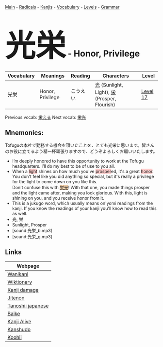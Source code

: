 <style> bigfont {font-size: 100px}</style>
[Main](../README.md) -
[Radicals](../radicals.md) -
[Kanjis](../kanjis.md) -
[Vocabulary](../vocabulary.md) -
[Levels](../levels.md) -
[Grammar](../grammar.md)
# <bigfont> 光栄</bigfont> - Honor, Privilege 

| Vocabulary | Meanings | Reading | Characters | Level |
| --- | --- | --- | --- | --- |
| 光栄 | Honor, Privilege | こうえい |  [光](../kanjis/光.md) (Sunlight, Light), [栄](../kanjis/栄.md) (Prosper, Flourish) | [Level 17](../levels/wk_level17.md) |

Previous vocab: [栄える](栄える.md) Next vocab: [栄光](栄光.md) 

## Mnemonics:
Tofuguの本社で勤務する機会を頂いたことを、とても光栄に思います。皆さんのお役に立てるよう精一杯頑張りますので、どうぞよろしくお願いいたします。
* I’m deeply honored to have this opportunity to work at the Tofugu headquarters. I’ll do my best to be of use to you all.
* When a <span style="background-color:#ffcccb"> light</span> shines on how much you've <span style="background-color:#ffcccb"> prosper</span>ed, it's a great <span style="background-color:#ffcccb"> honor</span>. You don't feel like you did anything so special, but it's really a privilege for the light to come down on you like this.<br />Don't confuse this with <span style="background-color:#fed8b1"> [栄光](https://jisho.org/search/栄光)</span>! With that one, you made things prosper and the light came after, making you look glorious. With this, light is shining on you, and you receive honor from it.
* This is a jukugo word, which usually means on'yomi readings from the kanji. If you know the readings of your kanji you'll know how to read this as well.
* 光, 栄
* Sunlight, Prosper
* [sound:光栄_b.mp3]
* [sound:光栄_g.mp3]


## Links 

| Webpage |
| --- |
| [Wanikani          ](https://www.wanikani.com/kanji/光栄) |
| [Wiktionary        ](https://en.wiktionary.org/wiki/光栄) |
| [Kanji damage      ](http://www.kanjidamage.com/kanji/search?utf8=✓&q=光栄) |
| [Jitenon           ](https://jitenon.com/kanji/光栄) |
| [Tanoshii japanese ](https://www.tanoshiijapanese.com/dictionary/kanji.cfm?k=光栄) |
| [Baike             ](https://baike.baidu.com/item/光栄) |
| [Kanji Alive       ](https://app.kanjialive.com/光栄) |
| [Kanshudo          ](https://www.kanshudo.com/searchmn?q=光栄) |
| [Koohii            ](https://kanji.koohii.com/study/kanji/光栄) |
